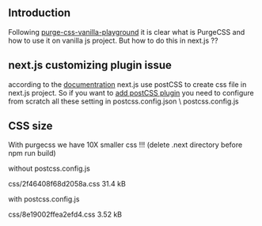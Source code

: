 <h2>Introduction</h2>
Following <a href='https://github.com/NathanKr/purge-css-vanilla-playground'>purge-css-vanilla-playground</a> it is clear what is PurgeCSS and how to use it on vanilla js project. But how to do this in next.js ??

<h2>next.js customizing plugin issue</h2>
according to the <a href='https://nextjs.org/docs/pages/building-your-application/configuring/post-css'>documentration</a> next.js use postCSS to create css file in next.js project. So if you want to <a href='Out of the box, with no configuration, Next.js compiles CSS with the following transformations:'>add postCSS plugin</a> you need to configure from scratch all these setting in postcss.config.json \ postcss.config.js


<h2>CSS size</h2>
<p>With purgecss we have 10X smaller css !!! (delete .next directory before npm run build)</p>

<p>without postcss.config.js</p>
<p>css/2f46408f68d2058a.css               31.4 kB</p>

<p>with postcss.config.js</p>
<p>css/8e19002ffea2efd4.css               3.52 kB</p>